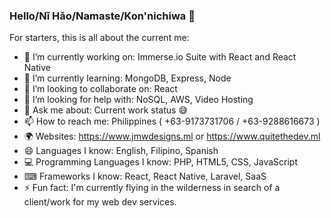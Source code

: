 ### Hello/Nǐ Hǎo/Namaste/Kon'nichiwa 👋

For starters, this is all about the current me: 

- 🔭 I’m currently working on: Immerse.io Suite with React and React Native
- 🌱 I’m currently learning: MongoDB, Express, Node
- 👯 I’m looking to collaborate on: React
- 🤔 I’m looking for help with: NoSQL, AWS, Video Hosting
- 💬 Ask me about: Current work status 😅
- 📫 How to reach me: Philippines ( +63-9173731706 / +63-9288616673 )
- 🌍 Websites: https://www.jmwdesigns.ml or https://www.quitethedev.ml
- 😄 Languages I know: English, Filipino, Spanish
- 💻 Programming Languages I know: PHP, HTML5, CSS, JavaScript
- ⌨ Frameworks I know: React, React Native, Laravel, SaaS
- ⚡ Fun fact: I'm currently flying in the wilderness in search of a client/work for my web dev services.
